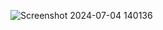 ![Screenshot 2024-07-04 140136](https://github.com/Princeranaa/Tours/assets/118331128/13604533-e378-4a54-9174-9ba850b13f39)

